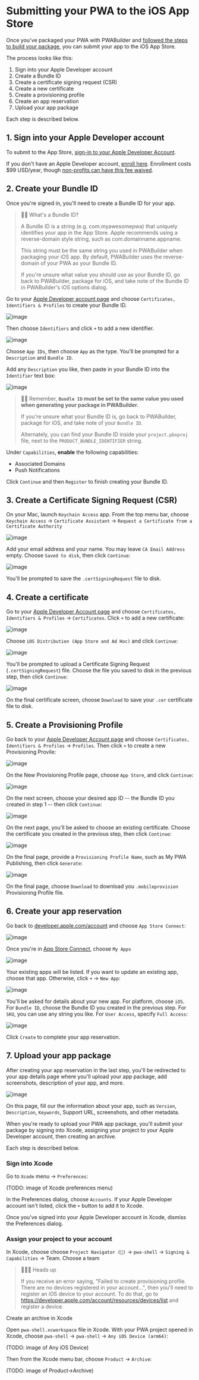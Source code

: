 ﻿# Submitting your PWA to the iOS App Store

Once you've packaged your PWA with PWABuilder and [followed the steps to build your package](/next-steps.md), you can submit your app to the iOS App Store.

The process looks like this:

1. Sign into your Apple Developer account
2. Create a Bundle ID
3. Create a certificate signing request (CSR)
4. Create a new certificate
5. Create a provisioning profile
6. Create an app reservation
7. Upload your app package

Each step is described below.

## 1. Sign into your Apple Developer account

To submit to the App Store, [sign-in to your Apple Developer Account](https://developer.apple.com/account/).

If you don't have an Apple Developer account, [enroll here](https://developer.apple.com/programs/enroll). Enrollment costs $99 USD/year, though [non-profits can have this fee waived](https://developer.apple.com/support/membership-fee-waiver/).

## 2. Create your Bundle ID

Once you're signed in, you'll need to create a Bundle ID for your app. 

> 💁‍♀️ What's a Bundle ID?
> 
> A Bundle ID is a string (e.g. com.myawesomepwa) that uniquely identifies your app in the App Store.
> Apple recommends using a reverse-domain style string, such as com.domainname.appname.
>
> This string must be the same string you used in PWABuilder when packaging your iOS app. By default, PWABuilder uses the reverse-domain of your PWA as your Bundle ID.
>
> If you're unsure what value you should use as your Bundle ID, go back to PWABuilder, package for iOS, and take note of the Bundle ID in PWABuilder's iOS options dialog.

Go to your [Apple Developer account page](https://developer.apple.com/account/) and choose `Certificates, Identifiers & Profiles` to create your Bundle ID.

![image](https://user-images.githubusercontent.com/312936/138008456-bc72e5c5-1314-4844-8065-8a9c2f1a231b.png)

Then choose `Identifiers` and click `+` to add a new identifier.

![image](https://user-images.githubusercontent.com/312936/138008541-9ae86cac-05e2-4b50-a0e9-1f6297638bd3.png)

Choose `App IDs`, then choose `App` as the type. You'll be prompted for a `Description` and `Bundle ID`.

Add any `Description` you like, then paste in your Bundle ID into the `Identifier` text box:

![image](https://user-images.githubusercontent.com/312936/138008584-7aaf1b12-2423-4a1d-9de2-d473d4fe6330.png)

> 💁‍♂️ Remember, **`Bundle ID` must be set to the same value you used when generating your package in PWABuilder.**
> 
> If you're unsure what your Bundle ID is, go back to PWABuilder, package for iOS, and take note of your `Bundle ID`.
> 
> Alternately, you can find your Bundle ID inside your `project.pbxproj` file, next to the `PRODUCT_BUNDLE_IDENTIFIER` string.

Under `Capabilities`, **enable** the following capabilities:

- Associated Domains
- Push Notifications

Click `Continue` and then `Register` to finish creating your Bundle ID.

## 3. Create a Certificate Signing Request (CSR)

On your Mac, launch `Keychain Access` app. From the top menu bar, choose `Keychain Access` -> `Certificate Assistant` -> `Request a Certificate from a Certificate Authority`

![image](https://user-images.githubusercontent.com/312936/138376813-73100ac3-832a-4fda-8f9d-583b0517a398.png)

Add your email address and your name. You may leave `CA Email Address` empty. Choose `Saved to disk`, then click `Continue`:

![image](https://user-images.githubusercontent.com/312936/138376830-23a307d3-19be-44db-bf66-18d5186afc96.png)

You'll be prompted to save the `.certSigningRequest` file to disk.

## 4. Create a certificate

Go to your [Apple Developer Account page](https://developer.apple.com/account) and choose `Certificates, Identifiers & Profiles` -> `Certificates`. Click `+` to add a new certificate:

![image](https://user-images.githubusercontent.com/312936/138376850-de8b9d84-2ee1-4906-a3f7-7dc2ebbd8d06.png)

Choose `iOS Distribution (App Store and Ad Hoc)` and click `Continue`:

![image](https://user-images.githubusercontent.com/312936/138390093-3d43f913-3bb5-4599-9428-d3f835806b92.png)

You'll be prompted to upload a Certificate Signing Request (`.certSigningRequest`) file. Choose the file you saved to disk in the previous step, then click `Continue`:

![image](https://user-images.githubusercontent.com/312936/138388987-d836fb02-55ae-4ac8-8542-dae042445375.png)

On the final certificate screen, choose `Download` to save your `.cer` certificate file to disk.

## 5. Create a Provisioning Profile

Go back to your [Apple Developer Account page](https://developer.apple.com/account) and choose `Certificates, Identifiers & Profiles` -> `Profiles`. Then click `+` to create a new Provisioning Provile:

![image](https://user-images.githubusercontent.com/312936/138376889-6f87cd34-f416-4b19-8efb-8514375e2978.png)

On the New Provisioning Profile page, choose `App Store`, and click `Continue`:

![image](https://user-images.githubusercontent.com/312936/138376946-84c4cae2-d85e-4e29-8b48-e5eec81e4815.png)

On the next screen, choose your desired app ID -- the Bundle ID you created in step 1 -- then click `Continue`:

![image](https://user-images.githubusercontent.com/312936/138376988-9536f349-8b7a-48b2-8d1e-7b03ae9ba267.png)

On the next page, you'll be asked to choose an existing certificate. Choose the certificate you created in the previous step, then click `Continue`:

![image](https://user-images.githubusercontent.com/312936/138389449-cf00a013-294a-42e8-afca-8c3660e66843.png)

On the final page, provide a `Provisioning Profile Name`, such as My PWA Publishing, then click `Generate`:

![image](https://user-images.githubusercontent.com/312936/138389470-9a5a0f60-2ed2-4348-b78e-8ebd073a03b8.png)

On the final page, choose `Download` to download you `.mobileprovision` Provisioning Profile file.

## 6. Create your app reservation

Go back to [developer.apple.com/account](https://developer.apple.com/account/) and choose `App Store Connect`:

![image](https://user-images.githubusercontent.com/312936/138008617-5205be9e-a750-40fa-a35c-13a43fda8d48.png)

Once you're in [App Store Connect](https://appstoreconnect.apple.com), choose `My Apps`

![image](https://user-images.githubusercontent.com/312936/138008636-9871da39-34f5-433a-817c-cafd76daf4bd.png)

Your existing apps will be listed. If you want to update an existing app, choose that app. Otherwise, click `+` -> `New App`:

![image](https://user-images.githubusercontent.com/312936/138008660-842d5edb-a4bd-4875-b997-0df931a4f3dd.png)

You'll be asked for details about your new app. For platform, choose `iOS`. For `Bundle ID`, choose the Bundle ID you created in the previous step. For `SKU`, you can use any string you like. For `User Access`, specify `Full Access`:

![image](https://user-images.githubusercontent.com/312936/138008701-ee5e070d-6569-42d3-9b0b-c5ad9fcbc04d.png)

Click `Create` to complete your app reservation.

## 7. Upload your app package

After creating your app reservation in the last step, you'll be redirected to your app details page where you'll upload your app package, add screenshots, description of your app, and more.

![image](https://user-images.githubusercontent.com/312936/138389550-2770562d-fef5-4164-833e-337c82a0865b.png)

On this page, fill our the information about your app, such as `Version`, `Description`, `Keywords`, Support URL, screenshots, and other metadata.

When you're ready to upload your PWA app package, you'll submit your package by signing into Xcode, assigning your project to your Apple Developer account, then creating an archive.

Each step is described below.

### Sign into Xcode

Go to `Xcode` menu -> `Preferences`:

(TODO: image of Xcode preferences menu)

In the Preferences dialog, choose `Accounts`. If your Apple Developer account isn't listed, click the `+` button to add it to Xcode.

Once you've signed into your Apple Developer account in Xcode, dismiss the Preferences dialog.

### Assign your project to your account

In Xcode, choose choose `Project Navigator (📁)` -> `pwa-shell` -> `Signing & Capabilities` -> Team. Choose a team

> 💁🏽‍♀️ Heads up
>
> If you receive an error saying, "Failed to create provisioning profile. There are no devices registered in your account...", then you'll need to register an iOS device to your account. To do that, go to https://developer.apple.com/account/resources/devices/list and register a device.

Create an archive in Xcode

Open `pwa-shell.xcworkspace` file in Xcode. With your PWA project opened in Xcode, choose `pwa-shell` -> `pwa-shell` -> `Any iOS Device (arm64)`:

(TODO: image of Any iOS Device)

Then from the Xcode menu bar, choose `Product` -> `Archive`:

(TODO: image of Product->Archive)



